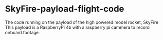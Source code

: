 # SkyFire-payload-flight-code
The code running on the payload of the high powered model rocket, SkyFire
This payload is a RaspberryPi 4b with a raspberry pi cammera to record onboard footage.
